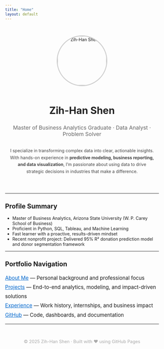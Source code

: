 ```yaml
---
title: "Home"
layout: default
---
```


<div style="display: flex; flex-direction: column; align-items: center; text-align: center; padding: 2rem 1rem;">

  <img src="https://github.com/shenzihhan.png" alt="Zih-Han Shen" width="160" height="160" style="border-radius: 50%; border: 3px solid #d0d0d0; margin-bottom: 1rem;" />

  <h1 style="margin-bottom: 0.5rem; font-size: 2rem; color: #222;">Zih-Han Shen</h1>
  <p style="font-size: 1.1rem; color: #666;">Master of Business Analytics Graduate · Data Analyst · Problem Solver</p>
  <p style="max-width: 700px; margin-top: 1rem; color: #444; line-height: 1.6;">
    I specialize in transforming complex data into clear, actionable insights. With hands-on experience in <strong>predictive modeling, business reporting, and data visualization</strong>, I’m passionate about using data to drive strategic decisions in industries that make a difference.
  </p>
</div>

---

## Profile Summary

- Master of Business Analytics, Arizona State University (W. P. Carey School of Business)  
- Proficient in Python, SQL, Tableau, and Machine Learning  
- Fast learner with a proactive, results-driven mindset  
- Recent nonprofit project: Delivered 95% R² donation prediction model and donor segmentation framework

---

## Portfolio Navigation

<div style="font-size: 1.05rem; line-height: 1.8;">
<a href="/about/" style="color: #0066cc;">About Me</a> — Personal background and professional focus  
<br>
<a href="/projects/" style="color: #0066cc;">Projects</a> — End-to-end analytics, modeling, and impact-driven solutions  
<br>
<a href="/experience/" style="color: #0066cc;">Experience</a> — Work history, internships, and business impact  
<br>
<a href="https://github.com/shenzihhan" target="_blank" style="color: #0066cc;">GitHub</a> — Code, dashboards, and documentation
</div>

---

<div style="text-align: center; margin-top: 3rem; font-size: 0.9rem; color: #aaa;">
  © 2025 Zih-Han Shen · Built with ❤️ using GitHub Pages
</div>
